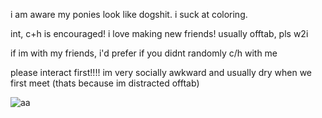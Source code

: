 i am aware my ponies look like dogshit. i suck at coloring.

int, c+h is encouraged! i love making new friends! usually offtab, pls w2i

if im with my friends, i'd prefer if you didnt randomly c/h with me

please interact first!!!! im very socially awkward and usually dry when we first meet (thats because im distracted offtab)

![aa](https://media1.tenor.com/m/eKMEdN9YB2UAAAAC/honestly-quite-incredible-phighting-roblox.gif)
